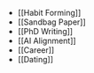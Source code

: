 
- [[Habit Forming]]
- [[Sandbag Paper]]
- [[PhD Writing]]
- [[AI Alignment]]
- [[Career]]
- [[Dating]]
